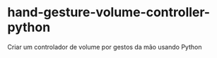 # hand-gesture-volume-controller-python
Criar um controlador de volume por gestos da mão usando Python
